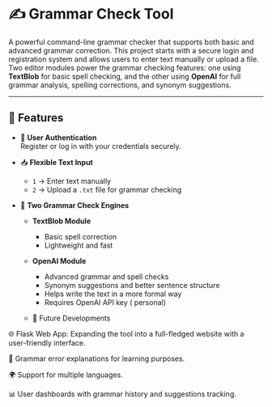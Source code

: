 # ✍️ Grammar Check  Tool

A powerful command-line grammar checker that supports both basic and advanced grammar correction. This project starts with a secure login and registration system and allows users to enter text manually or upload a file. Two editor modules power the grammar checking features: one using **TextBlob** for basic spell checking, and the other using **OpenAI** for full grammar analysis, spelling corrections, and synonym suggestions.

---

## 🔧 Features

- 🔐 **User Authentication**  
  Register or log in with your credentials securely.

- 📥 **Flexible Text Input**  
  - `1` → Enter text manually  
  - `2` → Upload a `.txt` file for grammar checking

- 🧠 **Two Grammar Check Engines**  
  - **TextBlob Module**  
    - Basic spell correction  
    - Lightweight and fast
  - **OpenAI Module**  
    - Advanced grammar and spell checks  
    - Synonym suggestions and better sentence structure
    - Helps write the text in a more formal way
    - Requires OpenAI API key ( personal)
   
  - 🔮 Future Developments

🌐 Flask Web App: Expanding the  tool into a full-fledged website with a user-friendly interface.

💬 Grammar error explanations for learning purposes.

🌍 Support for multiple languages.

📊 User dashboards with grammar history and suggestions tracking.
